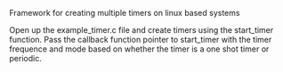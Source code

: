 Framework for creating multiple timers on linux based systems

Open up the example_timer.c file and create timers using the start_timer function. 
Pass the callback function pointer to start_timer with the timer frequence and mode based on whether the timer is a one shot timer or periodic.

